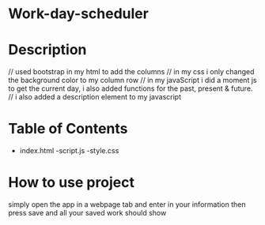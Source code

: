 # Work-day-scheduler

# Description
//  used bootstrap in my html to add the columns 
// in my css i only changed the background color to my column row
// in my javaScript i did a moment js to get the current day, i also added functions for the past,
present & future.
// i also added a description element to my javascript

# Table of Contents
- index.html
-script.js
-style.css

# How to use project
simply open the app in a webpage tab and enter in your information then press save and all your saved work should show

